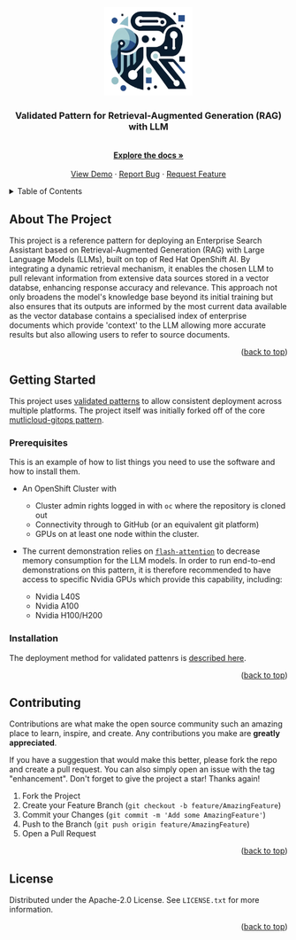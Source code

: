 <!-- PROJECT LOGO -->
<br />
<div align="center">
  <a href="https://github.com/othneildrew/Best-README-Template">
    <img src="images/Logo_RAG_LLM_Pattern.png" alt="Logo" width="160" height="160">
  </a>

  <h3 align="center">Validated Pattern for Retrieval-Augmented Generation (RAG) with LLM</h3>
  
  <p align="center">
    <br />
    <a href="https://github.com/othneildrew/Best-README-Template"><strong>Explore the docs »</strong></a>
    <br />
    <br />
    <a href="https://github.com/othneildrew/Best-README-Template">View Demo</a>
    ·
    <a href="https://github.com/othneildrew/Best-README-Template/issues/new?labels=bug&template=bug-report---.md">Report Bug</a>
    ·
    <a href="https://github.com/othneildrew/Best-README-Template/issues/new?labels=enhancement&template=feature-request---.md">Request Feature</a>
  </p>
</div>

<!-- TABLE OF CONTENTS -->
<details>
  <summary>Table of Contents</summary>
  <ol>
    <li><a href="#about-the-project">About The Project</a></li>
    <li>
      <a href="#getting-started">Getting Started</a>
      <ul>
        <li><a href="#prerequisites">Prerequisites</a></li>
        <li><a href="#installation">Installation</a></li>
      </ul>
    </li>
    <li><a href="#contributing">Contributing</a></li>
    <li><a href="#license">License</a></li>
  </ol>
</details>

<!-- ABOUT THE PROJECT -->
## About The Project

This project is a reference pattern for deploying an Enterprise Search Assistant based on Retrieval-Augmented Generation (RAG) with Large Language Models (LLMs), built on top of Red Hat OpenShift AI. By integrating a dynamic retrieval mechanism, it enables the chosen LLM to pull relevant information from extensive data sources stored in a vector databse, enhancing response accuracy and relevance. This approach not only broadens the model's knowledge base beyond its initial training but also ensures that its outputs are informed by the most current data available as the vector database contains a specialised index of enterprise documents which provide 'context' to the LLM allowing more accurate results but also allowing users to refer to source documents.

<p align="right">(<a href="#readme-top">back to top</a>)</p>

<!-- GETTING STARTED -->
## Getting Started

This project uses [validated patterns](https://validatedpatterns.io/) to allow consistent deployment across multiple platforms. The project itself was initially forked off of the core [mutlicloud-gitops pattern](github.com/validatedpatterns/multicloud-gitops/).

### Prerequisites

This is an example of how to list things you need to use the software and how to install them.
* An OpenShift Cluster with
  * Cluster admin rights logged in with `oc` where the repository is cloned out
  * Connectivity through to GitHub (or an equivalent git platform)
  * GPUs on at least one node within the cluster.

* The current demonstration relies on [`flash-attention`](https://github.com/Dao-AILab/flash-attention) to decrease memory consumption for the LLM models. In order to run end-to-end demonstrations on this pattern, it is therefore recommended to have access to specific Nvidia GPUs which provide this capability, including:
  * Nvidia L40S
  * Nvidia A100
  * Nvidia H100/H200

### Installation

The deployment method for validated pattenrs is [described here](https://validatedpatterns.io/patterns/multicloud-gitops/mcg-getting-started/).

<p align="right">(<a href="#readme-top">back to top</a>)</p>

<!-- CONTRIBUTING -->
## Contributing

Contributions are what make the open source community such an amazing place to learn, inspire, and create. Any contributions you make are **greatly appreciated**.

If you have a suggestion that would make this better, please fork the repo and create a pull request. You can also simply open an issue with the tag "enhancement".
Don't forget to give the project a star! Thanks again!

1. Fork the Project
2. Create your Feature Branch (`git checkout -b feature/AmazingFeature`)
3. Commit your Changes (`git commit -m 'Add some AmazingFeature'`)
4. Push to the Branch (`git push origin feature/AmazingFeature`)
5. Open a Pull Request

<p align="right">(<a href="#readme-top">back to top</a>)</p>

<!-- LICENSE -->
## License

Distributed under the Apache-2.0 License. See `LICENSE.txt` for more information.

<p align="right">(<a href="#readme-top">back to top</a>)</p>


<!-- MARKDOWN LINKS & IMAGES -->
<!-- https://www.markdownguide.org/basic-syntax/#reference-style-links -->
[product-screenshot]: images/screenshot.png
